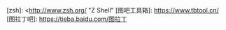 
[AlmaLinux]:          <https://almalinux.org/>
[Alpine]:             <https://alpinelinux.org/>
[Arch]:               <https://www.archlinux.org/>
[ash]:                <https://www.in-ulm.de/~mascheck/various/ash/> "Almquist Shell"
[bash]:               <https://www.gnu.org/software/bash/> "Bourne-Again Shell"
[CentOS]:             <https://centos.org/> "Community Enterprise Operating System"
[Clink]:              <https://mridgers.github.io/clink/>
[Cmder]:              <https://cmder.net/> "Console Emulator"
[ConEmu]:             <https://conemu.github.io/> "Console Emulator"
[Cygwin]:             <https://cygwin.com/> "Cygnus Windows"
[Debian]:             <https://www.debian.org/>
[Dell]:               <https://www.dell.com/>
[Docker]:             <https://www.docker.com/>
[dpkg]:               <https://www.dpkg.org/>
[draw.io]:            <https://draw.io/>
[Fedora]:             <https://getfedora.org/>
[fish]:               <https://fishshell.com/> "Friendly Interactive Shell"
[FreeBSD]:            <https://www.freebsd.org/> "Free Berkeley Software Distribution"
[Gentoo]:             <https://gentoo.org/>
[Git]:                <https://git-scm.com/>
[GitFlow]:            <https://github.com/nvie/gitflow> 
[GitHub]:             <https://github.com/>
[GRUB]:               <https://www.gnu.org/software/grub/>
[highlight.js]:       <https://highlightjs.org/>
[Kali]:               <https://www.kali.org/>
[Keryx]:              <https://launchpad.net/keryx>
[ksh]:                <http://kornshell.com/> "Korn Shell"
[KVM]:                <https://www.linux-kvm.org/> "Kernel Virtual Machine"
[lftp]:               <https://lftp.tech/>
[Linguist]:           <https://github.com/github/linguist>
[Markdown]:           <https://daringfireball.net/projects/markdown/> "Daring Fireball: Markdown"
[Manjaro]:            <https://manjaro.org/>
[MinGW]:              <http://mingw.org/> "Minimalist GNU for Windows"
[MinGW-W64]:          <http://mingw-w64.org/>
[MSYS2]:              <https://www.msys2.org/> "Minimal System"
[NetBSD]:             <https://netbsd.org/> "Net Berkeley Software Distribution"
[OpenBSD]:            <https://www.openobsd.org/> "Open Berkeley Software Distribution"
[OpenSSH]:            <https://www.openssh.com/>
[Oracle]:             <https://www.oracle.com/>
[PlantUML]:           <https://plantuml.com/>
[Podman]:             <https://podman.io/>
[PowerShell]:         <https://microsoft.com/powershell/>
[procps]:             <https://gitlab.com/procps-ng/procps>
[PuTTY]:              <https://www.chiark.greenend.org.uk/~sgtatham/putty/>
[Pygments]:           <https://pygments.org/>
[PyMdown Extensions]: <https://facelessuser.github.io/pymdown-extensions/>
[Python-Markdown]:    <https://python-markdown.github.io/>
[RHEL]:               <https://www.redhat.com/> "Red Hat Enterprise Linux"
[Rocky Linux]:        <https://rockylinux.org/>
[scsh]:               <https://scsh.net/> "Scheme Shell"
[SecureCRT]:          <https://vandyke.com/products/securecrt/>
[Serva]:              <https://vercot.com/~serva/>
[Sourcetree]:         <https://www.sourcetreeapp.com/>
[StarUML]:            <https://staruml.io/>
[SUSE]:               <https://www.opensuse.org/> "Software- und System-Entwicklung"
[systemd]:            <https://systemd.io/>
[tcsh]:               <https://www.tcsh.org/> "TENEX C Shell"
[Tails]:              <https://tails.boum.org/>
[Terminal]:           <https://github.com/microsoft/terminal>
[Ubuntu]:             <https://ubuntu.com/>
[util-linux]:         <https://git.kernel.org/pub/scm/utils/util-linux/util-linux.git/>
[Vim]:                <https://www.vim.org/>
[vim-plug]:           <https://github.com/junegunn/vim-plug>
[VirtualBox]:         <https://www.virtualbox.org/> "Oracle VM VirtualBox"
[VMware]:             <https://www.vmware.com/>
[Vundle]:             <https://github.com/VundleVim/Vundle.vim>
[vsftpd]:             <https://security.appspot.com/vsftpd.html>
[WePE]:               <http://www.wepe.com.cn/>
[Wine]:               <https://www.winehq.org/>
[Windows 10]:         <https://www.windows.com/>
[WinSCP]:             <https://winscp.net/>
[Xlight]:             <https://xlightftpd.com/>
[XMake]:              <https://xmake.io/>
[zsh]:                <http://www.zsh.org/ "Z Shell"
[图吧工具箱]:         <https://www.tbtool.cn/>
[图拉丁吧]:           <https://tieba.baidu.com/图拉丁>

